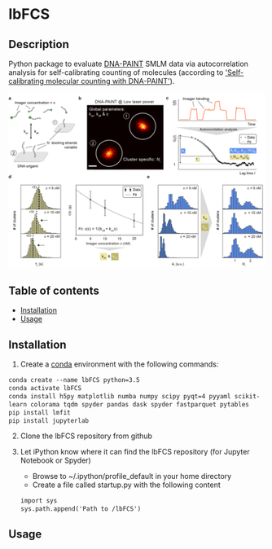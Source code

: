# lbFCS

## Description
Python package to evaluate [DNA-PAINT][paint] SMLM data via autocorrelation analysis for self-calibrating counting of molecules (according to ['Self-calibrating molecular counting
with DNA-PAINT'][paper]). 

![principle](/docs/figures/principle.png)

## Table of contents
* [Installation](#installation)
* [Usage](#usage)

## Installation
1. Create a [conda][conda] environment with the following commands:
```
conda create --name lbFCS python=3.5
conda activate lbFCS
conda install h5py matplotlib numba numpy scipy pyqt=4 pyyaml scikit-learn colorama tqdm spyder pandas dask spyder fastparquet pytables
pip install lmfit
pip install jupyterlab
```

2. Clone the lbFCS repository from github

3. Let iPython know where it can find the lbFCS repository (for Jupyter Notebook or Spyder)
   * Browse to ~/.ipython/profile_default in your home directory
   * Create a file called startup.py with the following content
   ```
   import sys
   sys.path.append('Path to /lbFCS')
   ```

## Usage



[paint]:https://www.nature.com/articles/nprot.2017.024
[paper]:http://not-known-yet.com
[conda]:https://docs.conda.io/projects/conda/en/latest/user-guide/getting-started.html
